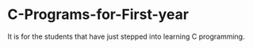 # C-Programs-for-First-year
It is for the students that have just stepped into learning C programming.
